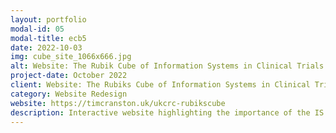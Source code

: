 ```yaml
---
layout: portfolio
modal-id: 05
modal-title: ecb5
date: 2022-10-03
img: cube_site_1066x666.jpg
alt: Website: The Rubik Cube of Information Systems in Clinical Trials
project-date: October 2022
client: Website: The Rubiks Cube of Information Systems in Clinical Trials
category: Website Redesign
website: https://timcranston.uk/ukcrc-rubikscube
description: Interactive website highlighting the importance of the IS and data management function in the successful development and delivery of clinical trials
---
```

